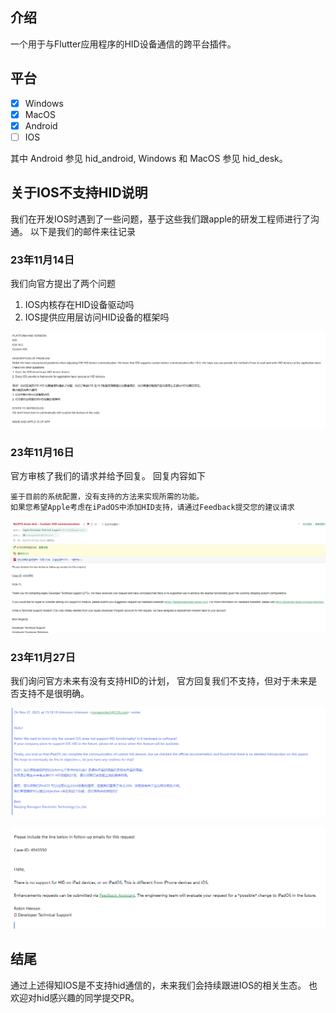 ## 介绍
一个用于与Flutter应用程序的HID设备通信的跨平台插件。

## 平台
- [x] Windows
- [x] MacOS
- [x] Android
- [ ] IOS

其中 Android 参见 hid_android, Windows 和 MacOS 参见 hid_desk。

## 关于IOS不支持HID说明
我们在开发IOS时遇到了一些问题，基于这些我们跟apple的研发工程师进行了沟通。
以下是我们的邮件来往记录
### 23年11月14日
我们向官方提出了两个问题
1. IOS内核存在HID设备驱动吗
2. IOS提供应用层访问HID设备的框架吗

![截图1](./img/截图1.png)

### 23年11月16日
官方审核了我们的请求并给予回复。
回复内容如下
```
鉴于目前的系统配置，没有支持的方法来实现所需的功能。
如果您希望Apple考虑在iPadOS中添加HID支持，请通过Feedback提交您的建议请求
```

![截图2](./img/截图2.png)

### 23年11月27日

我们询问官方未来有没有支持HID的计划，
官方回复我们不支持，但对于未来是否支持不是很明确。

![截图3](./img/截图3.png)

![截图4](./img/截图4.png)

## 结尾
通过上述得知IOS是不支持hid通信的，未来我们会持续跟进IOS的相关生态。
也欢迎对hid感兴趣的同学提交PR。